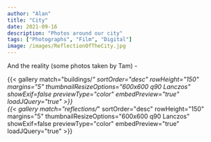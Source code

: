 ```yaml
---
author: "Alan"
title: "City"
date: 2021-09-16
description: "Photos around our city"
tags: ["Photographs", "Film", "Digital"]
image: /images/ReflectionOfTheCity.jpg
---
```




And the reality (some photos taken by Tam) -

{{< gallery match="buildings/*" sortOrder="desc" rowHeight="150" margins="5" thumbnailResizeOptions="600x600 q90 Lanczos" showExif=false previewType="color" embedPreview="true" loadJQuery="true" >}}
<br>
{{< gallery match="reflections/*" sortOrder="desc" rowHeight="150" margins="5" thumbnailResizeOptions="600x600 q90 Lanczos" showExif=false previewType="color" embedPreview="true" loadJQuery="true" >}}

<br>



